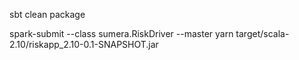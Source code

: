 sbt clean package

spark-submit --class sumera.RiskDriver --master yarn target/scala-2.10/riskapp_2.10-0.1-SNAPSHOT.jar
